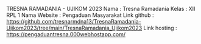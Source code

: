 TRESNA RAMADANIA - UJIKOM 2023
Nama : Tresna Ramadania
Kelas : XII RPL 1
Nama Website : Pengaduan Masyarakat
Link github : https://github.com/tresnarmdna13/TresnaRamadania-Ujikom2023/tree/main/TresnaRamadania_Ujikom2023
Link hosting : https://pengaduantresna.000webhostapp.com/
